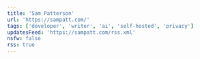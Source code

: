 ```yaml
---
title: 'Sam Patterson'
url: 'https://sampatt.com/'
tags: ['developer', 'writer', 'ai', 'self-hosted', 'privacy']
updatesFeed: 'https://sampatt.com/rss.xml'
nsfw: false
rss: true
---
```


